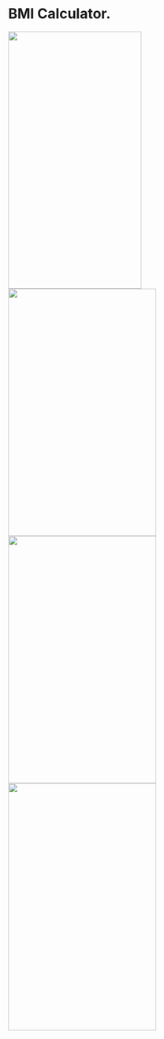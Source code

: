 # BMI Calculator.
<img src="https://github.com/MohammeddAhmed/BMI-Calculator-Flutter/assets/61630613/097e6081-2cba-4798-b6b6-0abb5c4a8416" width = "270" height = "520">
<img src="https://github.com/MohammeddAhmed/BMI-Calculator-Flutter/assets/61630613/d00ac40e-f802-42ac-a1c8-41f4c7e26b81" width = "300" height = "500">
<img src="https://github.com/MohammeddAhmed/BMI-Calculator-Flutter/assets/61630613/df9d4fdd-e0da-4df9-b530-73c3443dea55" width = "300" height = "500">
<img src="https://github.com/MohammeddAhmed/BMI-Calculator-Flutter/assets/61630613/fb3f71a5-0b30-44a2-b63e-0c465aa8b586" width = "300" height = "500">
